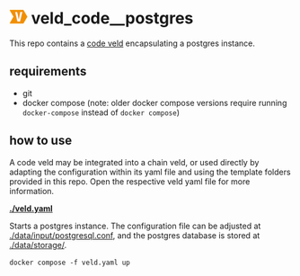 # ![veld code](https://raw.githubusercontent.com/veldhub/.github/refs/heads/main/images/symbol_V_letter.png) veld_code__postgres

This repo contains a [code veld](https://zenodo.org/records/13322913) encapsulating a postgres
instance.

## requirements

- git
- docker compose (note: older docker compose versions require running `docker-compose` instead of 
  `docker compose`)

## how to use

A code veld may be integrated into a chain veld, or used directly by adapting the configuration 
within its yaml file and using the template folders provided in this repo. Open the respective veld 
yaml file for more information.

**[./veld.yaml](./veld.yaml)** 

Starts a postgres instance. The configuration file can be adjusted at
[./data/input/postgresql.conf](./data/input/postgresql.conf), and the postgres database is stored at
[./data/storage/](./data/storage/).

```
docker compose -f veld.yaml up
```

